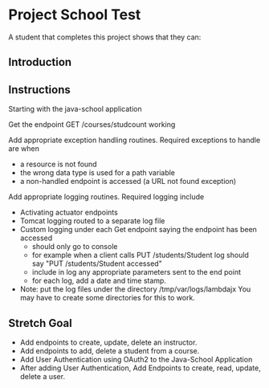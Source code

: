 # Project School Test

A student that completes this project shows that they can:

## Introduction

## Instructions

Starting with the java-school application

Get the endpoint GET /courses/studcount working

Add appropriate exception handling routines. Required exceptions to handle are when
  * a resource is not found
  * the wrong data type is used for a path variable
  * a non-handled endpoint is accessed (a URL not found exception)

Add appropriate logging routines. Required logging include
  * Activating actuator endpoints
  * Tomcat logging routed to a separate log file
  * Custom logging under each Get endpoint saying the endpoint has been accessed
    * should only go to console
    * for example when a client calls PUT /students/Student log should say "PUT /students/Student accessed"
    * include in log any appropriate parameters sent to the end point
    * for each log, add a date and time stamp.
  * Note: put the log files under the directory /tmp/var/logs/lambdajx You may have to create some directories for this to work.


## Stretch Goal
* Add endpoints to create, update, delete an instructor.
* Add endpoints to add, delete a student from a course.
* Add User Authentication using OAuth2 to the Java-School Application
* After adding User Authentication, Add Endpoints to create, read, update, delete a user.
